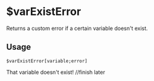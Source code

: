 # $varExistError
Returns a custom error if a certain variable doesn't exist.

## Usage
```
$varExistError[variable;error]
```

That variable doesn't exist!
//finish later
